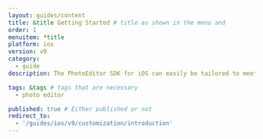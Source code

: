 ```yaml
---
layout: guides/content
title: &title Getting Started # title as shown in the menu and
order: 1
menuitem: *title
platform: ios
version: v9
category:
  - guide
description: The PhotoEditor SDK for iOS can easily be tailored to meet your business needs. Learn how to swiftly create the editor your use-case requires.

tags: &tags # tags that are necessary
  - photo editor

published: true # Either published or not
redirect_to:
  - '/guides/ios/v9/customization/introduction'
---
```

<!--

- adding a “Close/Cancel”-button/operation for the camera view (controller) (3x)
- how to change tint so icons on camera view controller change colors

Configuration/Modification : -> Advances configuration
- hide Cancel button

Theming:
- change “Export” Icon (either to a different icon or to a text) (3x)
- change color of icons (3x)
- change icons (2x)
- change the chequered box on the color changer to a rainbow box
- Change the color of the icons on the top bar
- change editor background
-* increase the gap between the icons on the editor toolbar page

Localization: -> Kein Hauptpunkt
- change text/label of menu item/icon
- change text for menu item
- change editor title (2x) -> Localization


Customization:
- add a text to the redo/undo-button (instead of just a simple icon)
- add separator between menu items

-->

